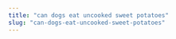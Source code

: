 ```yaml
---
title: "can dogs eat uncooked sweet potatoes"
slug: "can-dogs-eat-uncooked-sweet-potatoes"
---
```


